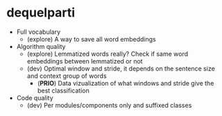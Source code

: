 # dequelparti

- Full vocabulary
  - (explore) A way to save all word embeddings
- Algorithm quality
  - (explore) Lemmatized words really? Check if same word embeddings between lemmatized or not
  - (dev) Optimal window and stride, it depends on the sentence size and context group of words
    - (**PRIO**) Data vizualization of what windows and stride give the best classification
- Code quality
  - (dev) Per modules/components only and suffixed classes
